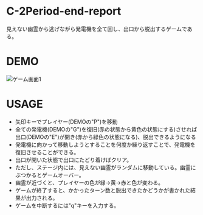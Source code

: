 # C-2Period-end-report
見えない幽霊から逃げながら発電機を全て回し、出口から脱出するゲームである。
# DEMO
![ゲーム画面1](https://user-images.githubusercontent.com/60833795/86688948-84b3bb00-c041-11ea-985b-579bc2aec242.PNG)
# USAGE
* 矢印キーでプレイヤー(DEMOの"P")を移動
* 全ての発電機(DEMOの"G")を復旧(赤の状態から黄色の状態にする)させれば出口(DEMOの"E")が開き(赤から緑色の状態になる)、脱出できるようになる
* 発電機に向かって移動しようとすることを何度か繰り返すことで、発電機を復旧させることができる。
* 出口が開いた状態で出口にたどり着けばクリア。
* ただし、ステージ内には、見えない幽霊がランダムに移動している。幽霊にぶつかるとゲームオーバー。
* 幽霊が近づくと、プレイヤーの色が緑→黄→赤と色が変わる。
* ゲームが終了すると、かかったターン数と脱出できたかどうかが書かれた結果が出力される。
* ゲームを中断するには"q"キーを入力する。
